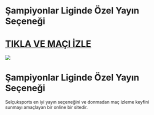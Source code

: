 # Şampiyonlar Liginde Özel Yayın Seçeneği

# <a href="https://shorten.is/nanotv">TIKLA VE MAÇI İZLE</a>

<a href="https://shorten.is/nanotv"><img src="https://media2.giphy.com/media/v1.Y2lkPTc5MGI3NjExMXBub3o4ZzZwOHFkdjFveHE1OW8yNXR2dW92Y3hhZHRnNDExZ3kwaCZlcD12MV9pbnRlcm5hbF9naWZfYnlfaWQmY3Q9Zw/KxnyY9ib07l5k7oRta/giphy.gif"></a>


# Şampiyonlar Liginde Özel Yayın Seçeneği

Selçuksports en iyi yayın seçeneğini ve donmadan maç izleme keyfini sunmayı amaçlayan bir online bir sitedir.
